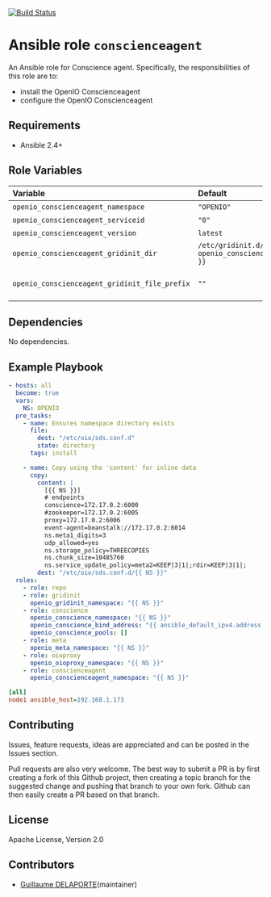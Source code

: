 [![Build Status](https://travis-ci.org/open-io/ansible-role-openio-conscienceagent.svg?branch=master)](https://travis-ci.org/open-io/ansible-role-openio-conscienceagent)
# Ansible role `conscienceagent`

An Ansible role for Conscience agent. Specifically, the responsibilities of this role are to:

- install the OpenIO Conscienceagent
- configure the OpenIO Conscienceagent

## Requirements

- Ansible 2.4+

## Role Variables


| Variable   | Default | Comments (type)  |
| :---       | :---    | :---             |
| `openio_conscienceagent_namespace` | `"OPENIO"` | Namespace |
| `openio_conscienceagent_serviceid` | `"0"` | ID in gridinit |
| `openio_conscienceagent_version` | `latest` | Install a specific version |
| `openio_conscienceagent_gridinit_dir` | `/etc/gridinit.d/{{ openio_conscienceagent_namespace }}` | Path to copy the gridinit conf |
| `openio_conscienceagent_gridinit_file_prefix` | `""` | Maybe set it to {{ openio_conscienceagent_namespace }}- for old gridinit's style |

## Dependencies

No dependencies.

## Example Playbook

```yaml
- hosts: all
  become: true
  vars:
    NS: OPENIO
  pre_tasks:
    - name: Ensures namespace directory exists
      file:
        dest: "/etc/oio/sds.conf.d"
        state: directory
      tags: install

    - name: Copy using the 'content' for inline data
      copy:
        content: |
          [{{ NS }}]
          # endpoints
          conscience=172.17.0.2:6000
          #zookeeper=172.17.0.2:6005
          proxy=172.17.0.2:6006
          event-agent=beanstalk://172.17.0.2:6014
          ns.meta1_digits=3
          udp_allowed=yes
          ns.storage_policy=THREECOPIES
          ns.chunk_size=10485760
          ns.service_update_policy=meta2=KEEP|3|1|;rdir=KEEP|3|1|;
        dest: "/etc/oio/sds.conf.d/{{ NS }}"
  roles:
    - role: repo
    - role: gridinit
      openio_gridinit_namespace: "{{ NS }}"
    - role: conscience
      openio_conscience_namespace: "{{ NS }}"
      openio_conscience_bind_address: "{{ ansible_default_ipv4.address }}"
      openio_conscience_pools: []
    - role: meta
      openio_meta_namespace: "{{ NS }}"
    - role: oioproxy
      openio_oioproxy_namespace: "{{ NS }}"
    - role: conscienceagent
      openio_conscienceagent_namespace: "{{ NS }}"
```


```ini
[all]
node1 ansible_host=192.168.1.173
```

## Contributing

Issues, feature requests, ideas are appreciated and can be posted in the Issues section.

Pull requests are also very welcome.
The best way to submit a PR is by first creating a fork of this Github project, then creating a topic branch for the suggested change and pushing that branch to your own fork.
Github can then easily create a PR based on that branch.

## License

Apache License, Version 2.0

## Contributors

- [Guillaume DELAPORTE](https://github.com/GuillaumeDelaporte)(maintainer)
